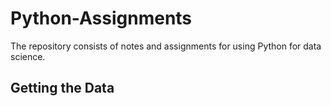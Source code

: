 # Python-Assignments
The repository consists of notes and assignments for using Python for data science.

## Getting the Data
